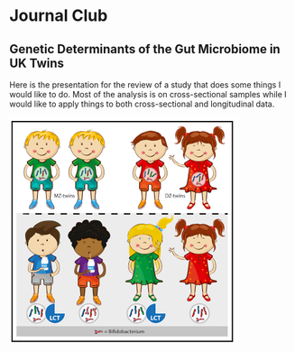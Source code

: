 # Journal Club

## Genetic Determinants of the Gut Microbiome in UK Twins

Here is the presentation for the review of a study that does some things I would like to do.  Most of the analysis is on cross-sectional samples while I would like to apply things to both cross-sectional and longitudinal data.

  ![abstract_image](images/abstract.png)

